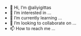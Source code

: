 - 👋 Hi, I’m @aliyigittas
- 👀 I’m interested in ...
- 🌱 I’m currently learning ...
- 💞️ I’m looking to collaborate on ...
- 📫 How to reach me ...

<!---
aliyigittas/aliyigittas is a ✨ special ✨ repository because its `README.md` (this file) appears on your GitHub profile.
You can click the Preview link to take a look at your changes.
--->
